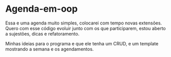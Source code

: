 # Agenda-em-oop
Essa e uma agenda muito simples, colocarei com tempo novas extensões.
Quero com esse código evoluir junto com os que participarem, estou aberto a sujestões, dicas e refatoramento.

Minhas ideias para o programa e que ele tenha um CRUD, e um template mostrando a semana e os agendamentos.
